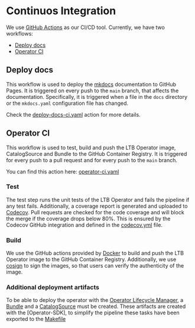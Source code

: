 # Continuos Integration

We use [GitHub Actions](https://github.com/features/actions) as our CI/CD tool.
Currently, we have two workflows:

- [Deploy docs](#deploy-docs)
- [Operator CI](#operator-ci)

## Deploy docs

This workflow is used to deploy the [mkdocs](https://www.mkdocs.org/) documentation to GitHub Pages.
It is triggered on every push to the `main` branch, that affects the documentation. Specifically, it is triggered when a file in the `docs` directory or the `mkdocs.yaml` configuration file has changed.

Check the [deploy-docs-ci.yaml](https://github.com/Lab-Topology-Builder/LTB-K8s-Backend/edit/main/.github/workflows/deploy-docs-ci.yml) action for more details.

## Operator CI

This workflow is used to test, build and push the LTB Operator image, CatalogSource and Bundle to the GitHub Container Registry.
It is triggered for every push to a pull request and for every push to the `main` branch.

You can find this action here: [operator-ci.yaml](https://github.com/Lab-Topology-Builder/LTB-K8s-Backend/blob/main/.github/workflows/operator-ci.yml)

### Test

The test step runs the unit tests of the LTB Operator and fails the pipeline if any test fails.
Additionally, a coverage report is generated and uploaded to [Codecov](https://app.codecov.io/gh/Lab-Topology-Builder/LTB-K8s-Backend).
Pull requests are checked for the code coverage and will block the merge if the coverage drops below 80%. This is ensured by the Codecov GitHub integration and defined in the [codecov.yml](https://github.com/Lab-Topology-Builder/LTB-K8s-Backend/blob/main/codecov.yml) file.

### Build

We use the GitHub actions provided by [Docker](https://github.com/docker) to build and push the LTB Operator image to the GitHub Container Registry.
Additionally, we use [cosign](https://github.com/sigstore/cosign) to sign the images, so that users can verify the authenticity of the image.

### Additional deployment artifacts

To be able to deploy the operator with the [Operator Lifecycle Manager](https://olm.operatorframework.io/), a [Bundle](https://olm.operatorframework.io/docs/tasks/creating-operator-bundle/) and a [CatalogSource](https://olm.operatorframework.io/docs/tasks/creating-a-catalog/) must be created.
These artifacts are created with the [Operator-SDK], to simplify the pipeline these tasks have been exported to the [Makefile](https://github.com/Lab-Topology-Builder/LTB-K8s-Backend/blob/main/Makefile)
